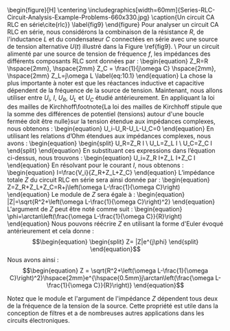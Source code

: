 \begin{figure}[H]
\centering
\includegraphics[width=60mm]{Series-RLC-Circuit-Analysis-Example-Problems-660x330.jpg}
\caption{Un circuit CA RLC en série\cite{rlc}}
\label{fig9}
\end{figure}
Pour analyser un circuit CA RLC en série, nous considérons la combinaison de la résistance $R$, de l'inductance $L$ et du condensateur $C$ connectées en série avec une source de tension alternative $U(t)$ illustré dans la Figure \ref{fig9}. 
\\
Pour un circuit alimenté par une source de tension de fréquence $f$, les impédances des différents composants RLC sont données par :
\begin{equation}
    Z_R=R \hspace{2mm}, \hspace{2mm}  Z_C = \frac{1}{j\omega C} \hspace{2mm}, \hspace{2mm} Z_L=j\omega L
    \label{eq:10.1}
\end{equation}
La chose la plus importante à noter est que les réactances inductive et capacitive dépendent de la fréquence de la source de tension. Maintenant, nous allons utiliser entre $U_i$, $I$, $U_R$, $U_L$ et $U_C$ étudié antérieurement. En appliquant la loi des mailles de Kirchhoff\footnote{La loi des mailles de Kirchhoff stipule que la somme des différences de potentiel (tensions) autour d'une boucle fermée doit être nulle}sur la tension étendue aux impédances complexes, nous obtenons :
\begin{equation}
    U_i-U_R-U_L-U_C=0
\end{equation}
En utilisant les relations d’Ohm étendues aux impédances complexes, nous avons :
\begin{equation}
    \begin{split}
        U_R=Z_R I \\
        U_L=Z_L I \\
        U_C=Z_C I
    \end{split}
\end{equation}
En substituant ces expressions dans l’équation ci-dessus, nous trouvons :
\begin{equation}
    U_i=Z_R I+Z_L I+Z_C I
\end{equation}
En résolvant pour le courant $I$, nous obtenons :
\begin{equation}
    I=\frac{V_i}{Z_R+Z_L+Z_C}
\end{equation}
L’impédance totale $Z$ du circuit RLC en série sera ainsi donnée par :
\begin{equation}
    Z=Z_R+Z_L+Z_C=R+j\left(\omega L-\frac{1}{\omega C}\right)
\end{equation}
Le module de $Z$ sera égale à :
\begin{equation}
    |Z|=\sqrt{R^2+\left(\omega L-\frac{1}{\omega C}\right)^2}
\end{equation}
L'argument de $Z$ peut être noté comme suit :
\begin{equation}
    \phi=\arctan\left(\frac{\omega L-\frac{1}{\omega C}}{R}\right)
\end{equation}
Nous pouvons réécrire $Z$ en utilisant la forme d'Euler évoqué antérieurement et cela donne :
$$\begin{equation}
    \begin{split}
        Z= |Z|e^{j\phi}
    \end{split}
\end{equation}$$
Nous avons ainsi :
$$\begin{equation}
    Z = \sqrt{R^2+\left(\omega L-\frac{1}{\omega C}\right)^2}\hspace{2mm}e^{\hspace{0.5mm}j\arctan\left(\frac{\omega L-\frac{1}{\omega C}}{R}\right)}
\end{equation}$$


Notez que le module et l'argument de l'impédance $Z$ dépendent tous deux de la fréquence de la tension de la source. Cette propriété est utile dans la conception de filtres et a de nombreuses autres applications dans les circuits électroniques.